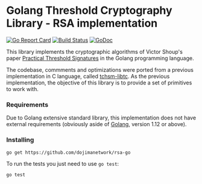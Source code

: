 # Golang Threshold Cryptography Library - RSA implementation 
[![Go Report Card](https://goreportcard.com/badge/github.com/dojimanetwork/rsa-go)](https://goreportcard.com/report/github.com/dojimanetwork/rsa-go) [![Build Status](https://travis-ci.org/niclabs/rsago.svg?branch=master)](https://travis-ci.org/niclabs/rsago) [![GoDoc](https://godoc.org/github.com/niclabs/libtc-rsa?status.svg)](https://godoc.org/github.com/dojimanetwork/rsa-go)

This library implements the cryptographic algorithms of Victor Shoup's paper [Practical Threshold Signatures](http://www.iacr.org/archive/eurocrypt2000/1807/18070209-new.pdf) in the Golang programming language. 

The codebase, commments and optimizations were ported from a previous implementation in C language, called [tchsm-libtc](https://github.com/niclabs/tchsm-libtc). As the previous implementation, the objective of this library is to provide a set of primitives to work with.

### Requirements

Due to Golang extensive standard library, this implementation does not have external requirements (obviously aside of [Golang](https://golang.org), version 1.12 or above).

### Installing

```shell
go get https://github.com/dojimanetwork/rsa-go
```

To run the tests you just need to use `go test`:

```shell
go test
```